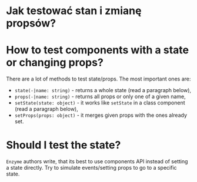 # Jak testować stan i zmianę propsów?
# How to test components with a state or changing props?

There are a lot of methods to test state/props. The most important ones are:

- `state(-|name: string)` - returns a whole state (read a paragraph below),
- `props(-|name: string)` - returns all props or only one of a given name,
- `setState(state: object)` - it works like `setState` in a class component (read a paragraph below),
- `setProps(props: object)` - it merges given props with the ones already set.

# Should I test the state?

`Enzyme` authors write, that its best to use components API instead of setting a state directly. Try to simulate events/setting props to go to a specific state.